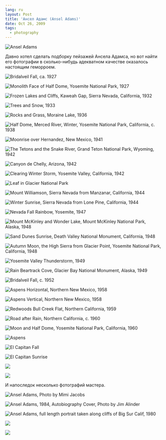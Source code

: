 ```yaml
---
lang: ru
layout: Post
title: 'Ансел Адамс (Ansel Adams)'
date: Oct 26, 2009
tags:
  - photography
---
```


![Ansel Adams](http://wow.sapegin.me/0x0z370I3K1F/ansel-adams.jpg)

Давно хотел сделать подборку пейзажей Ансела Адамса, но вот найти его фотографии в сколько-нибудь адекватном качестве оказалось настоящим геморроем.

![Bridalveil Fall, ca. 1927](http://wow.sapegin.me/3a101u1h1P17/Bridalveil-Fall-ca-1927.jpg)

<!--more-->

![Monolith Face of Half Dome, Yosemite National Park, 1927](http://wow.sapegin.me/0P1h3P2f1L2l/Monolith-Face-of-Half-Dome-Yosemite-National-Park-1927.jpg)

![Frozen Lakes and Cliffs, Kaweah Gap, Sierra Nevada, California, 1932](http://wow.sapegin.me/2D193e3z2G1O/Frozen-Lakes-and-Cliffs-Kaweah-Gap-Sierra-Nevada-California-1932.jpg)

![Trees and Snow, 1933](http://wow.sapegin.me/463d2H38433E/Trees-and-Snow.jpg)

![Rocks and Grass, Moraine Lake, 1936](http://wow.sapegin.me/1Q0v0p2z3q39/Rocks-and-Grass-Moraine-Lake-1936.jpg)

![Half Dome, Merced River, Winter, Yosemite National Park, California, c. 1938](http://wow.sapegin.me/043g0h1g160t/Half-Dome.jpg)

![Moonrise over Hernandez, New Mexico, 1941](http://wow.sapegin.me/0b1x1V2K0u3P/Moonrise-over-Hernandez-New-Mexico1941.jpg)

![The Tetons and the Snake River, Grand Teton National Park, Wyoming, 1942](The-Tetons-and-the-Snake-River-Grand-Teton-National-Park-Wyoming-1942)

![Canyon de Chelly, Arizona, 1942](http://wow.sapegin.me/0G1422472J11/Canyon-de-Chelly-Arizona-1942.jpg)

![Clearing Winter Storm, Yosemite Valley, California, 1942](http://wow.sapegin.me/2c211p2X2G24/Clearing-Winter-Storm-Yosemite-Valley-California-1942.jpg)

![Leaf in Glacier National Park](http://wow.sapegin.me/3r0X3m422p2R/Leaf-in-Glacier-National-Park.jpg)

![Mount Williamson, Sierra Nevada from Manzanar, California, 1944](http://wow.sapegin.me/1q2t351G0f3p/Mount-Williamson-Sierra-Nevada-from-Manzanar-California-1944.jpg)

![Winter Sunrise, Sierra Nevada from Lone Pine, California, 1944](http://wow.sapegin.me/3Y3b2m0C1b3L/Winter-Sunrise-Sierra-Nevada-from-Lone-Pine-California1944.jpg)

![Nevada Fall Rainbow, Yosemite, 1947](http://wow.sapegin.me/1w0a2Q2q0e11/Nevada-Fall-Rainbow-Yosemite-1947.jpg)

![Mount McKinley and Wonder Lake, Mount McKinley National Park, Alaska, 1948](http://wow.sapegin.me/2s0b363S3C3U/Mount-McKinley-and-Wonder-Lake-Mount-McKinley-National-Park-Alaska-1948.jpg)

![Sand Dunes Sunrise, Death Valley National Monument, California, 1948](http://wow.sapegin.me/1X103l1Y2G34/Sand-Dunes-Sunrise-Death-Valley-National-Monument-California-1948.jpg)

![Autumn Moon, the High Sierra from Glacier Point, Yosemite National Park, California, 1948](http://wow.sapegin.me/2Q2u3m430C31/Autumn-Moon-High-Sierra-from-Glacier-Point-1948.jpg)

![Yosemite Valley Thunderstorm, 1949](http://wow.sapegin.me/1g2H171w2T2G/Yosemite-Valley-Thunderstorm-1949.jpg)

![Rain Beartrack Cove, Glacier Bay National Monument, Alaska, 1949](http://wow.sapegin.me/1y1W3H1k0G3B/Rain-Beartrack-Cove-Glacier-Bay-National-Monument-Alaska-1949.jpg)

![Bridalveil Fall, c. 1952](http://wow.sapegin.me/0n2B0T1F311O/Bridalveil-Fall.jpg)

![Aspens Horizontal, Northern New Mexico, 1958](http://wow.sapegin.me/0n3g1t2q3724/Aspens-Horizontal-Northern-New-Mexico-1958.jpg)

![Aspens Vertical, Northern New Mexico, 1958](http://wow.sapegin.me/1Y3B0k092Y3g/Aspens-Vertical-Northern-New-Mexico-1958.jpg)

![Redwoods Bull Creek Flat, Northern California, 1959](http://wow.sapegin.me/123s1g2O0P2f/Redwoods-Bull-Creek-Flat-Northern-California.jpg)

![Road after Rain, Northern California, c. 1960](http://wow.sapegin.me/3m1d0q272O2i/Road-after-Rain-Northern-California.jpg)

![Moon and Half Dome, Yosemite National Park, California, 1960](http://wow.sapegin.me/2S3w0T2n3W2m/Moon-and-Half-Dome-Yosemite-National-Park-California-1960.jpg)

![Aspens](http://wow.sapegin.me/3I2R0z0N062n/Aspens.jpg)

![El Capitan Fall](http://wow.sapegin.me/1F1I1o3Z0z1b/El-Capitan-Fall.jpg)

![El Capitan Sunrise](http://wow.sapegin.me/3y1y2u2F2w0H/El-Capitan-Sunrise.jpg)

![](http://wow.sapegin.me/1L2E3Y3s0Z0K/No-Title-1.jpg)

![](http://wow.sapegin.me/1J1Y0q2V0m0e/No-Title-6.jpg)

И напоследок несколько фотографий мастера.

![Ansel Adams, Photo by Mimi Jacobs](http://wow.sapegin.me/0u3B0e2P1h2u/Ansel-Adams-Photo-by-Mimi-Jacobs.jpg)

![Ansel Adams, 1984, Autobiography Cover, Photo by Jim Alinder](http://wow.sapegin.me/0P0N0a3s1R0q/Ansel-Adams-1984-Autobiography-Cover-Photo-by-Jim-Alinder.jpg)

![Ansel Adams, full length portrait taken along cliffs of Big Sur Calif, 1980](http://wow.sapegin.me/0i2J2t1Q0i0b/Ansel-Adams-full-length-portrait-taken-along-cliffs-of-Big-Sur-Calif-1980.jpg)

![](http://wow.sapegin.me/2E0e3m1R1w1M/Ansel-Adams-on-Car-1.jpg)

![](http://wow.sapegin.me/2S0s1U2Q2Y1v/Ansel-Adams-on-Car-3.jpg)
